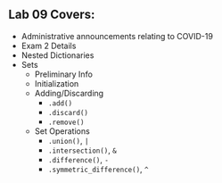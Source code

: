 ## Lab 09 Covers:

- Administrative announcements relating to COVID-19
- Exam 2 Details
- Nested Dictionaries
- Sets
  - Preliminary Info
  - Initialization
  - Adding/Discarding
    - `.add()`
    - `.discard()`
    - `.remove()`
  - Set Operations
    - `.union()`, `|`
    - `.intersection()`, `&`
    - `.difference()`, `-`
    - `.symmetric_difference()`, `^`

